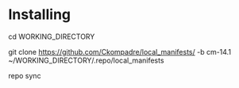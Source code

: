# Installing

cd WORKING_DIRECTORY

git clone https://github.com/Ckompadre/local_manifests/ -b cm-14.1 ~/WORKING_DIRECTORY/.repo/local_manifests

repo sync

